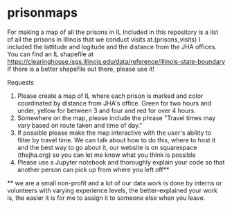 # prisonmaps
For making a map of all the prisons in IL 
Included in this repository is a list of all the prisons in Illinois that we conduct visits at.(prisons_visits) I included the lattitude and logitude and the distance from the JHA offices. You can find an IL shapefile at https://clearinghouse.isgs.illinois.edu/data/reference/illinois-state-boundary
If there is a better shapefile out there, please use it! 

Requests
1. Please create a map of IL where each prison is marked and color coordinated by distance from JHA's office. Green for two hours and under, yellow for between 3 and four and red for over 4 hours. 
2. Somewhere on the map, please include the phrase "Travel times may vary based on route taken and time of day." 
3. If possible please make the map interactive with the user's ability to filter by travel time. We can talk about how to do this, where to host it and the best way to go about it, our website is on squarespace (thejha.org) so you can let me know what you think is possible
4. Please use a Jupyter notebook and thoroughly explain your code so that another person can pick up from where you left off**


** we are a small non-profit and a lot of our data work is done by interns or volunteers with varying experience levels, the better-explained your work is, the easier it is for me to assign it to someone else when you leave. 
